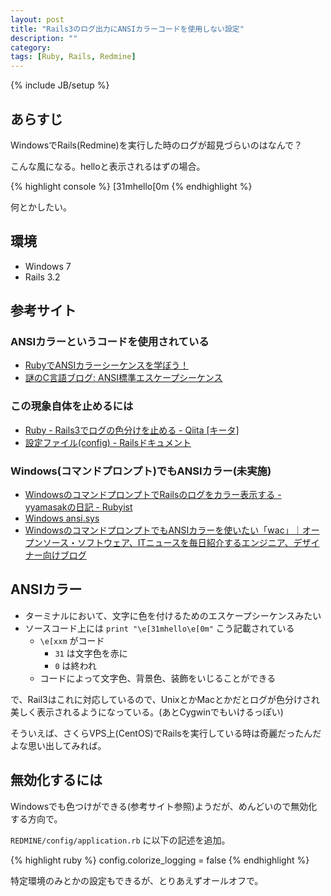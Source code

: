 ```yaml
---
layout: post
title: "Rails3のログ出力にANSIカラーコードを使用しない設定"
description: ""
category: 
tags: [Ruby, Rails, Redmine]
---
```

{% include JB/setup %}

## あらすじ

WindowsでRails(Redmine)を実行した時のログが超見づらいのはなんで？

こんな風になる。helloと表示されるはずの場合。

{% highlight console %}
 [31mhello[0m
{% endhighlight %}

何とかしたい。

## 環境

- Windows 7
- Rails 3.2

## 参考サイト

### ANSIカラーというコードを使用されている

- [RubyでANSIカラーシーケンスを学ぼう！](http://melborne.github.io/2010/11/07/Ruby-ANSI/)
- [謎のC言語ブログ: ANSI標準エスケープシーケンス](http://hatenaclang.blogspot.jp/2011/03/ansi.html)

### この現象自体を止めるには

- [Ruby - Rails3でログの色分けを止める - Qiita [キータ]](http://qiita.com/nekoruri/items/3dc559949b1ece85962a)
- [設定ファイル(config) - Railsドキュメント](http://railsdoc.com/config#%E3%83%AD%E3%82%B0%E3%82%92%E5%87%BA%E5%8A%9B%E3%81%99%E3%82%8B%E3%81%A8%E3%81%8D%E3%81%AB%E3%82%AB%E3%83%A9%E3%83%BC%E3%81%AB%E3%81%99%E3%82%8B%E3%81%8B%28config.colorize_logging%29)

### Windows(コマンドプロンプト)でもANSIカラー(未実施)

- [WindowsのコマンドプロンプトでRailsのログをカラー表示する - yyamasakの日記 - Rubyist](http://rubyist.g.hatena.ne.jp/yyamasak/20100106)
- [Windows ansi.sys](http://homepage2.nifty.com/LM/kurogam/w2k-ansi.htm)
- [WindowsのコマンドプロンプトでもANSIカラーを使いたい「wac」｜オープンソース・ソフトウェア、ITニュースを毎日紹介するエンジニア、デザイナー向けブログ](http://www.moongift.jp/2011/01/20110102-2/)

## ANSIカラー

- ターミナルにおいて、文字に色を付けるためのエスケープシーケンスみたい
- ソースコード上には `print "\e[31mhello\e[0m"` こう記載されている
  - `\e[xxm` がコード
    - `31` は文字色を赤に
    - `0` は終われ
  - コードによって文字色、背景色、装飾をいじることができる

で、Rail3はこれに対応しているので、UnixとかMacとかだとログが色分けされ美しく表示されるようになっている。(あとCygwinでもいけるっぽい)

そういえば、さくらVPS上(CentOS)でRailsを実行している時は奇麗だったんだよな思い出してみれば。

## 無効化するには

Windowsでも色つけができる(参考サイト参照)ようだが、めんどいので無効化する方向で。

`REDMINE/config/application.rb` に以下の記述を追加。

{% highlight ruby %}
   config.colorize_logging = false
{% endhighlight %}

特定環境のみとかの設定もできるが、とりあえずオールオフで。
